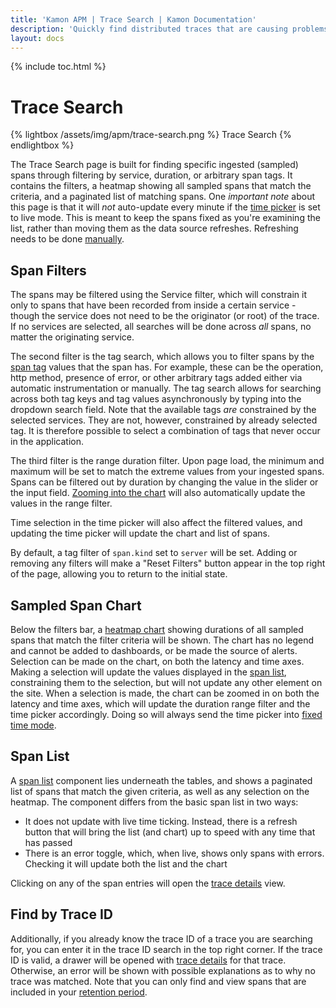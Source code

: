 ```yaml
---
title: 'Kamon APM | Trace Search | Kamon Documentation'
description: 'Quickly find distributed traces that are causing problems with the Kamon APM Trace Search'
layout: docs
---
```


{% include toc.html %}

Trace Search
============

{% lightbox /assets/img/apm/trace-search.png %}
Trace Search
{% endlightbox %}

The Trace Search page is built for finding specific ingested (sampled) spans through filtering by service, duration, or arbitrary span tags. It contains the filters, a heatmap showing all sampled spans that match the criteria, and a paginated list of matching spans. One *important note* about this page is that it will _not_ auto-update every minute if the [time picker] is set to live mode. This is meant to keep the spans fixed as you're examining the list, rather than moving them as the data source refreshes. Refreshing needs to be done [manually](#refreshing).

Span Filters
-------------

The spans may be filtered using the Service filter, which will constrain it only to spans that have been recorded from inside a certain service - though the service does not need to be the originator (or root) of the trace. If no services are selected, all searches will be done across *all* spans, no matter the originating service.

The second filter is the tag search, which allows you to filter spans by the [span tag] values that the span has. For example, these can be the operation, http method, presence of error, or other arbitrary tags added either via automatic instrumentation or manually. The tag search allows for searching across both tag keys and tag values asynchronously by typing into the dropdown search field. Note that the available tags *are* constrained by the selected services. They are not, however, constrained by already selected tag. It is therefore possible to select a combination of tags that never occur in the application.

The third filter is the range duration filter. Upon page load, the minimum and maximum will be set to match the extreme values from your ingested spans. Spans can be filtered out by duration by changing the value in the slider or the input field. [Zooming into the chart](#sampled-span-chart) will also automatically update the values in the range filter.

Time selection in the time picker will also affect the filtered values, and updating the time picker will update the chart and list of spans.

By default, a tag filter of `span.kind` set to `server` will be set. Adding or removing any filters will make a "Reset Filters" button appear in the top right of the page, allowing you to return to the initial state.

Sampled Span Chart
-------------------

Below the filters bar, a [heatmap chart] showing durations of all sampled spans that match the filter criteria will be shown. The chart has no legend and cannot be added to dashboards, or be made the source of alerts. Selection can be made on the chart, on both the latency and time axes. Making a selection will update the values displayed in the [span list](#span-list), constraining them to the selection, but will not update any other element on the site. When a selection is made, the chart can be zoomed in on both the latency and time axes, which will update the duration range filter and the time picker accordingly. Doing so will always send the time picker into [fixed time mode].

Span List
----------

A [span list] component lies underneath the tables, and shows a paginated list of spans that match the given criteria, as well as any selection on the heatmap. The component differs from the basic span list in two ways:

* It does not update with live time ticking. Instead, there is a refresh button that will bring the list (and chart) up to speed with any time that has passed
* There is an error toggle, which, when live, shows only spans with errors. Checking it will update both the list and the chart

Clicking on any of the span entries will open the [trace details] view.

Find by Trace ID
-----------------

Additionally, if you already know the trace ID of a trace you are searching for, you can enter it in the trace ID search in the top right corner. If the trace ID is valid,
a drawer will be opened with [trace details] for that trace. Otherwise, an error will be shown with possible explanations as to why no trace was matched. Note that you can only find and view spans that are included in your [retention period].

[span tag]: ../../../core/tracing/#tags
[heatmap chart]: ../../general/charts/#heatmap-charts
[time picker]: ../../general/time-picker/
[fixed time mode]: ../../general/time-picker/#fixed-time
[span list]: ../trace-list/
[trace details]: ../trace-details/
[retention period]: ../../general/environments/
